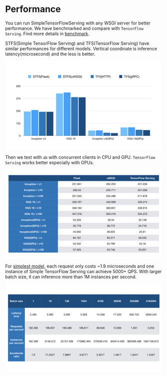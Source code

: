 # Performance

You can run SimpleTensorFlowServing with any WSGI server for better performance. We have benchmarked and compare with `TensorFlow Serving`. Find more details in [benchmark](./benchmark/).

STFS(Simple TensorFlow Serving) and TFS(TensorFlow Serving) have similar performances for different models. Vertical coordinate is inference latency(microsecond) and the less is better.

![](./images/benchmark_latency.jpeg)

Then we test with `ab` with concurrent clients in CPU and GPU. `TensorFlow Serving` works better especially with GPUs.

![](./images/benchmark_concurrency.jpeg)

For [simplest model](./benchmark/simplest_model/), each request only costs ~1.9 microseconds and one instance of Simple TensorFlow Serving can achieve 5000+ QPS. With larger batch size, it can inference more than 1M instances per second.

![](./images/benchmark_batch_size.jpeg)
